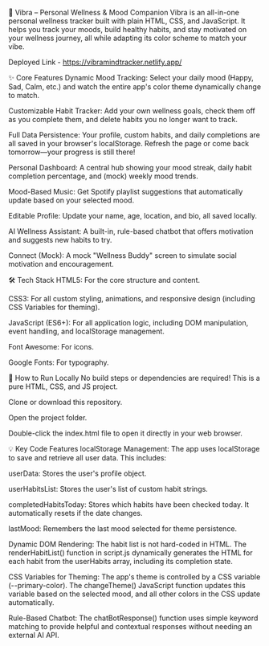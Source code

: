 🌈 Vibra – Personal Wellness & Mood Companion
Vibra is an all-in-one personal wellness tracker built with plain HTML, CSS, and JavaScript. It helps you track your moods, build healthy habits, and stay motivated on your wellness journey, all while adapting its color scheme to match your vibe.

  Deployed Link - https://vibramindtracker.netlify.app/

✨ Core Features
Dynamic Mood Tracking: Select your daily mood (Happy, Sad, Calm, etc.) and watch the entire app's color theme dynamically change to match.

Customizable Habit Tracker: Add your own wellness goals, check them off as you complete them, and delete habits you no longer want to track.

Full Data Persistence: Your profile, custom habits, and daily completions are all saved in your browser's localStorage. Refresh the page or come back tomorrow—your progress is still there!

Personal Dashboard: A central hub showing your mood streak, daily habit completion percentage, and (mock) weekly mood trends.

Mood-Based Music: Get Spotify playlist suggestions that automatically update based on your selected mood.

Editable Profile: Update your name, age, location, and bio, all saved locally.

AI Wellness Assistant: A built-in, rule-based chatbot that offers motivation and suggests new habits to try.

Connect (Mock): A mock "Wellness Buddy" screen to simulate social motivation and encouragement.

🛠️ Tech Stack
HTML5: For the core structure and content.

CSS3: For all custom styling, animations, and responsive design (including CSS Variables for theming).

JavaScript (ES6+): For all application logic, including DOM manipulation, event handling, and localStorage management.

Font Awesome: For icons.

Google Fonts: For typography.

🚀 How to Run Locally
No build steps or dependencies are required! This is a pure HTML, CSS, and JS project.

Clone or download this repository.

Open the project folder.

Double-click the index.html file to open it directly in your web browser.

💡 Key Code Features
localStorage Management: The app uses localStorage to save and retrieve all user data. This includes:

userData: Stores the user's profile object.

userHabitsList: Stores the user's list of custom habit strings.

completedHabitsToday: Stores which habits have been checked today. It automatically resets if the date changes.

lastMood: Remembers the last mood selected for theme persistence.

Dynamic DOM Rendering: The habit list is not hard-coded in HTML. The renderHabitList() function in script.js dynamically generates the HTML for each habit from the userHabits array, including its completion state.

CSS Variables for Theming: The app's theme is controlled by a CSS variable (--primary-color). The changeTheme() JavaScript function updates this variable based on the selected mood, and all other colors in the CSS update automatically.

Rule-Based Chatbot: The chatBotResponse() function uses simple keyword matching to provide helpful and contextual responses without needing an external AI API.
